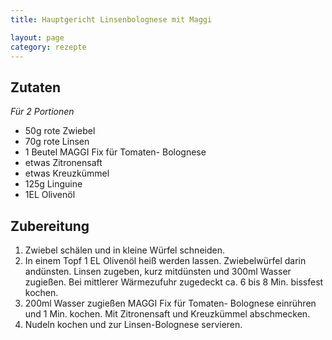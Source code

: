 ```yaml
---
title: Hauptgericht Linsenbolognese mit Maggi

layout: page
category: rezepte
---
```


Zutaten
-------
*Für 2 Portionen*

- 50g rote Zwiebel
- 70g rote Linsen
- 1 Beutel MAGGI Fix für Tomaten- Bolognese 
- etwas Zitronensaft
- etwas Kreuzkümmel
- 125g Linguine
- 1EL Olivenöl

Zubereitung
-----------
1. Zwiebel schälen und in kleine Würfel schneiden.
2. In einem Topf 1 EL Olivenöl heiß werden lassen. Zwiebelwürfel darin andünsten. Linsen zugeben, kurz mitdünsten und 300ml Wasser zugießen. Bei mittlerer Wärmezufuhr zugedeckt ca. 6 bis 8 Min. bissfest kochen.
3. 200ml Wasser zugießen MAGGI Fix für Tomaten- Bolognese einrühren und 1 Min. kochen. Mit Zitronensaft und Kreuzkümmel abschmecken. 
4. Nudeln kochen und zur Linsen-Bolognese servieren.
